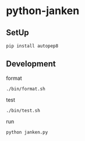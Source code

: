 # python-janken

## SetUp

```console
pip install autopep8
```

## Development

format

```console
./bin/format.sh
```

test

```console
./bin/test.sh
```

run

```console
python janken.py
```
